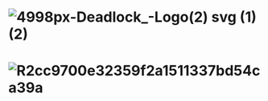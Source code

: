 # ![4998px-Deadlock_-_Logo_(2) svg (1) (2)](https://user-images.githubusercontent.com/68476475/114364464-0f0fe900-9b97-11eb-8512-af8549e9db63.png)




# ![R2cc9700e32359f2a1511337bd54ca39a](https://user-images.githubusercontent.com/68476475/114363562-239fb180-9b96-11eb-8016-9cca6517b4b5.png)
